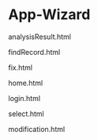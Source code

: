 # App-Wizard
analysisResult.html


findRecord.html


fix.html



home.html


login.html


select.html


modification.html


